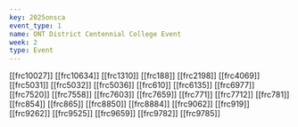 ```yaml
---
key: 2025onsca
event_type: 1
name: ONT District Centennial College Event
week: 2
type: Event
---
```

[[frc10027]]
[[frc10634]]
[[frc1310]]
[[frc188]]
[[frc2198]]
[[frc4069]]
[[frc5031]]
[[frc5032]]
[[frc5036]]
[[frc610]]
[[frc6135]]
[[frc6977]]
[[frc7520]]
[[frc7558]]
[[frc7603]]
[[frc7659]]
[[frc771]]
[[frc7712]]
[[frc781]]
[[frc854]]
[[frc865]]
[[frc8850]]
[[frc8884]]
[[frc9062]]
[[frc919]]
[[frc9262]]
[[frc9525]]
[[frc9659]]
[[frc9782]]
[[frc9785]]

